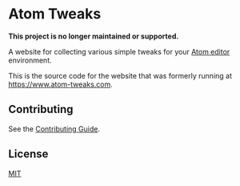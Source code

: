 # Atom Tweaks

**This project is no longer maintained or supported.**

A website for collecting various simple tweaks for your [Atom editor](https://atom.io) environment.

This is the source code for the website that was formerly running at <https://www.atom-tweaks.com>.

## Contributing

See the [Contributing Guide](CONTRIBUTING.md).

## License

[MIT](https://github.com/lee-dohm/atom-style-tweaks/blob/master/LICENSE.md)
